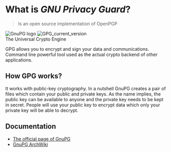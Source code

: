 # What is _**GNU Privacy Guard**_?
>Is an open source implementation of OpenPGP 

![GnuPG logo](https://upload.wikimedia.org/wikipedia/commons/thumb/6/61/Gnupg_logo.svg/1200px-Gnupg_logo.svg.png)
![GPG_current_version](https://img.shields.io/badge/GPG-v2.2.32-orange)  
The Universal Crypto Engine  

GPG allows you to encrypt and sign your data and communications. 
Command line powerful tool used as the actual crypto backend of other applications.  

## How __GPG__ works?

It works with public-key cryptography. 
In a nutshell GnuPG creates a pair of files which contain your public and private keys. 
As the name implies, the public key can be available to anyone and the private key needs to be kept in secret. 
People will use your public key to encrypt data which only your private key will be able to decrypt.

## Documentation
* [The official page of GnuPG](https://gnupg.org/)  
* [GnuPG ArchWiki](https://wiki.archlinux.org/title/GnuPG)
